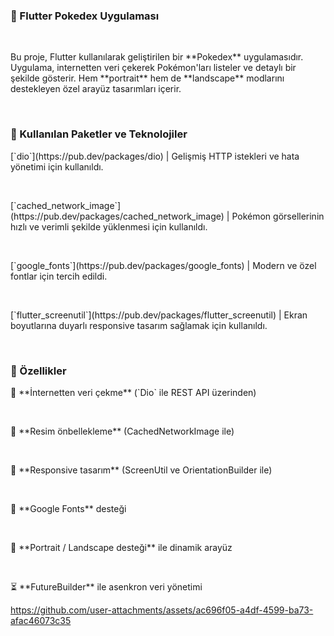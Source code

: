 <h3>🧠 Flutter Pokedex Uygulaması</h3> <br>

<p>Bu proje, Flutter kullanılarak geliştirilen bir **Pokedex** uygulamasıdır. Uygulama, internetten veri çekerek Pokémon'ları listeler ve detaylı bir şekilde gösterir. Hem **portrait** hem de **landscape** modlarını destekleyen özel arayüz tasarımları içerir.</p> <br>

<h3>🚀 Kullanılan Paketler ve Teknolojiler</h3>

<p>[`dio`](https://pub.dev/packages/dio) | Gelişmiş HTTP istekleri ve hata yönetimi için kullanıldı. </p> <br>
<p>[`cached_network_image`](https://pub.dev/packages/cached_network_image) | Pokémon görsellerinin hızlı ve verimli şekilde yüklenmesi için kullanıldı. </p><br>
<p>[`google_fonts`](https://pub.dev/packages/google_fonts) | Modern ve özel fontlar için tercih edildi. </p><br>
<p>[`flutter_screenutil`](https://pub.dev/packages/flutter_screenutil) | Ekran boyutlarına duyarlı responsive tasarım sağlamak için kullanıldı. </p> <br>

<h3>🧩 Özellikler</h3>

<p>📡 **İnternetten veri çekme** (`Dio` ile REST API üzerinden)</p><br>
<p>💾 **Resim önbellekleme** (CachedNetworkImage ile)</p><br>
<p>📱 **Responsive tasarım** (ScreenUtil ve OrientationBuilder ile)</p><br>
<p>🎨 **Google Fonts** desteği</p><br>
<p>🔄 **Portrait / Landscape desteği** ile dinamik arayüz</p><br>
<p>⏳ **FutureBuilder** ile asenkron veri yönetimi</p>


https://github.com/user-attachments/assets/ac696f05-a4df-4599-ba73-afac46073c35

